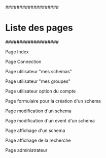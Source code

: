 ###################
# Liste des pages #
###################

Page Index

Page Connection

Page utilisateur "mes schemas"

Page utilisateur "mes groupes"

Page utilisateur option du compte

Page formulaire pour la création d'un schema

Page modification d'un schema

Page modification d'un event d'un schema

Page affichage d'un schema

Page affichage de la recherche

Page administrateur

